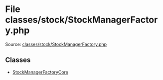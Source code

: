 File classes/stock/StockManagerFactory.php
=========

Source: [classes/stock/StockManagerFactory.php](https://github.com/PrestaShop/PrestaShop/blob/1.6.1.1/classes/stock/StockManagerFactory.php)


Classes
-------

* [StockManagerFactoryCore](class.StockManagerFactoryCore.md)

